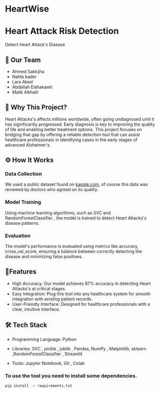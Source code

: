 # HeartWise

# Heart Attack Risk Detection
Detect Heart Attack's Disease
## 👥 Our Team
* Ahmed Sakkijha
* Nahla bader 
* Lara Abed 
* Abdallah Elahakawti
* Malik Alkhalil 


## 🎯 Why This Project?
Heart Attacks's affects millions worldwide, often going undiagnosed until it has significantly progressed. Early diagnosis is key to improving the quality of life and enabling better treatment options. This project focuses on bridging that gap by offering a reliable detection tool that can assist healthcare professionals in identifying cases in the early stages of advanced Alzheimer's.

## ⚙️ How It Works
### Data Collection
We used a public dataset found on [kaggle.com](https://www.kaggle.com/datasets/rashikrahmanpritom/heart-attack-analysis-prediction-dataset), of course this data was reviewed by doctors who agreed on its quality.

### Model Training
Using machine learning algorithms, such as SVC and RandomForestClassifier , the model is trained to detect Heart Attacks's disease patterns.

### Evaluation
The model's performance is evaluated using metrics like accuracy, cross_val_score, ensuring a balance between correctly detecting the disease and minimizing false positives.

## 🧬Features
* High Accuracy: Our model achieves 87% accuracy in detecting Heart Attacks's at critical stages.
* Easy Integration: Plug this tool into any healthcare system for smooth integration with existing patient records.
* User-Friendly Interface: Designed for healthcare professionals with a clear, intuitive interface.
## 🛠️ Tech Stack
* Programming Language: Python

* Libraries:
SVC
, pickle
, joblib
, Pandas, NumPy
, Matplotlib, sklearn ,RandomForestClassifier , Streamlit
* Tools:
Jupyter Notebook,
Git , Colab 
 



### To use the tool you need to install some dependencies.

```bash
pip install -r requirements.txt
